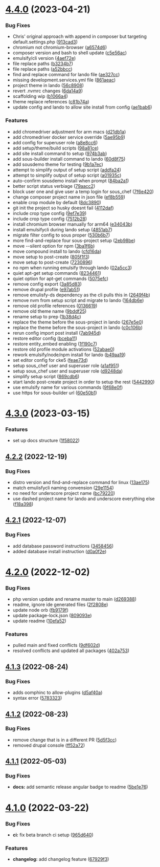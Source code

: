 # [4.4.0](https://github.com/fourkitchens/sous-drupal-project/compare/4.3.0...4.4.0) (2023-04-21)


### Bug Fixes

* Chris' original approach with append in composer but targeting default.settings.php ([913cad3](https://github.com/fourkitchens/sous-drupal-project/commit/913cad3e9250a26137d8b876e5320c0218e777f7))
* chromium not chromium-browser ([a6574d6](https://github.com/fourkitchens/sous-drupal-project/commit/a6574d63a63e5445289bcbe78c0e467442b5234c))
* composer version and bash to shell update ([c5e56ac](https://github.com/fourkitchens/sous-drupal-project/commit/c5e56ac895ed05aa4ce3b6a516ca1bc76579aa94))
* emulsify/cli version ([4aef72e](https://github.com/fourkitchens/sous-drupal-project/commit/4aef72e0077544aeb597dabf9038d33f07225d83))
* file replace paths ([b3234b7](https://github.com/fourkitchens/sous-drupal-project/commit/b3234b7a5760adf64c21ee5985a747f43cb77eaa))
* file replace paths ([a52bbcc](https://github.com/fourkitchens/sous-drupal-project/commit/a52bbcc715a43e61f70c5d2c5750992578fdd0c3))
* find and replace command for lando file ([ae327cc](https://github.com/fourkitchens/sous-drupal-project/commit/ae327ccc72f42ff124492f70183f28c28649851d))
* missing development.services.yml file ([861aeac](https://github.com/fourkitchens/sous-drupal-project/commit/861aeac4345ef45e929374d1ebd775197d1d529c))
* project theme in lando ([56c8908](https://github.com/fourkitchens/sous-drupal-project/commit/56c8908189e10ca49cce83a12dc5a736321a41d6))
* revert .nvmrc changes ([6da14a9](https://github.com/fourkitchens/sous-drupal-project/commit/6da14a917e0ade5e4a7796629e3f27fabed40992))
* scaffolding wip ([b1066a4](https://github.com/fourkitchens/sous-drupal-project/commit/b1066a4f4efbc31467bf24592effb9fd17d4c948))
* theme replace references ([c81b74a](https://github.com/fourkitchens/sous-drupal-project/commit/c81b74a64367f1a8873bef59694d4873f5f5ba9d))
* update config and lando to allow site install from config ([ae1bab6](https://github.com/fourkitchens/sous-drupal-project/commit/ae1bab65527ed1335b98466f01c0792779aa6d76))


### Features

* add chromedriver adjustment for arm macs ([d21db1a](https://github.com/fourkitchens/sous-drupal-project/commit/d21db1ac0353fb638f49af512d18fedc2276e411))
* add chromedriver docker service override ([5ae95b9](https://github.com/fourkitchens/sous-drupal-project/commit/5ae95b9856ab4adfc44ba74696eec1c4fb893f59))
* add config for superuser role ([a8e8cc6](https://github.com/fourkitchens/sous-drupal-project/commit/a8e8cc680fd8b589d7b61433d5b4c47fc82d8943))
* add setup/theme/build scripts ([98a81ce](https://github.com/fourkitchens/sous-drupal-project/commit/98a81ce43d14b9d3ac532fe92280be8e2a236709))
* add site install command to setup ([974b3ab](https://github.com/fourkitchens/sous-drupal-project/commit/974b3ab6ccf2e83557bfe4ea8c2714f469a94947))
* add sous-builder install command to lando ([60d8f75](https://github.com/fourkitchens/sous-drupal-project/commit/60d8f75513065ee70eb1f3688fa3913561243717))
* add sousdemo theme for testing ([9b1a7ec](https://github.com/fourkitchens/sous-drupal-project/commit/9b1a7ec97f2c7ea9893f8d3b4bd26ddb529bfa39))
* attempt to simplify output of setup script ([addfa24](https://github.com/fourkitchens/sous-drupal-project/commit/addfa24603dbab9ca8d52d3018b69b58dc1f5245))
* attempt to simplify output of setup script ([a01935c](https://github.com/fourkitchens/sous-drupal-project/commit/a01935c78126d2e9c0f54a3b7b510abd35a21b6f))
* auto-confirm sousdemo install when prompt ([84ba2a1](https://github.com/fourkitchens/sous-drupal-project/commit/84ba2a1ac6e1bffcb38a6fcd2002f29c67b4d2f6))
* better script status verbiage ([79aacc2](https://github.com/fourkitchens/sous-drupal-project/commit/79aacc2d9883b4bd517e83b4e205c4868e875a9b))
* block user one and give user a temp login for sous_chef ([7f6e420](https://github.com/fourkitchens/sous-drupal-project/commit/7f6e420d8a4573a9145529b91db5a7c095ab4ebf))
* change composer project name in json file ([ef8b559](https://github.com/fourkitchens/sous-drupal-project/commit/ef8b559ac6b8279964b4f06596b91da9cbb7a3a4))
* enable crop module by default ([8dc3890](https://github.com/fourkitchens/sous-drupal-project/commit/8dc3890c91cb9bc7b05cab24cb8e10cdeed3d97d))
* git init the project so husky doesnt fail ([4112daf](https://github.com/fourkitchens/sous-drupal-project/commit/4112daf4442658e67b88ee739e56b982c01417ed))
* include crop type config ([9ef7e39](https://github.com/fourkitchens/sous-drupal-project/commit/9ef7e390f307828c6c656d1c66d3de67c923a8a3))
* include crop type config ([7512b28](https://github.com/fourkitchens/sous-drupal-project/commit/7512b289cd6bbcd8307db6266a1af84f92ce4dde))
* install chromium browser manually for arm64 ([e34043b](https://github.com/fourkitchens/sous-drupal-project/commit/e34043bde66add0ecafc4656d36552ead50a2ceb))
* install emulsifycli during lando setup ([4851ab7](https://github.com/fourkitchens/sous-drupal-project/commit/4851ab75c72bc9e1cb6b7c26641cb6e15b877c65))
* migrate filter config to sous proper ([530b6b7](https://github.com/fourkitchens/sous-drupal-project/commit/530b6b76f1dc0b5bf7f48b281f61dda6e310e83e))
* more find-and-replace four sous-project setup ([2eb98be](https://github.com/fourkitchens/sous-drupal-project/commit/2eb98be4f1a94ae9e34d1258356889d234b09b96))
* move --silent option for npm ([3ba1f6b](https://github.com/fourkitchens/sous-drupal-project/commit/3ba1f6b1e84bfa06d2945d673f44d744b7178245))
* move compound install to lando ([cfd16da](https://github.com/fourkitchens/sous-drupal-project/commit/cfd16da5d06b92e768c019d719fba275846895f0))
* move setup to post-create ([805f1f3](https://github.com/fourkitchens/sous-drupal-project/commit/805f1f3b0e7c7847c852a73a5d22e3aa9f88ed52))
* move setup to post-create ([7230896](https://github.com/fourkitchens/sous-drupal-project/commit/7230896b9909601e54d63cbd825e3f7db4a72264))
* no npm when running emulsify through lando ([02a5cc3](https://github.com/fourkitchens/sous-drupal-project/commit/02a5cc37f2d073467756ff2a712d567f7be3c173))
* quiet apt-get setup commands ([8234461](https://github.com/fourkitchens/sous-drupal-project/commit/8234461c12847247b41b5584e4baa0994b616979))
* quiet option for apt-get commands ([5075efc](https://github.com/fourkitchens/sous-drupal-project/commit/5075efce90d7d67339859ff9fb7a5b4d9a3df5f0))
* remove config export ([3a85d83](https://github.com/fourkitchens/sous-drupal-project/commit/3a85d83b53e44d562aa1ade88784c4bc56429f10))
* remove drupal profile ([e97ab51](https://github.com/fourkitchens/sous-drupal-project/commit/e97ab519ecf6b06e62f85dcf1f72699741ded3e9))
* remove emulisfy-ds dependency as the cli pulls this in ([2649f4b](https://github.com/fourkitchens/sous-drupal-project/commit/2649f4b8a19fa81877c86a89979de3f900306c52))
* remove nvm from setup script and migrate to lando ([164db6e](https://github.com/fourkitchens/sous-drupal-project/commit/164db6eea60cb54f4194f235c8679e150001690c))
* remove old profile references ([0136619](https://github.com/fourkitchens/sous-drupal-project/commit/013661949dce93e0c9bfad4b0c4190ecd83442e6))
* remove old theme name ([9bddf25](https://github.com/fourkitchens/sous-drupal-project/commit/9bddf25fe19cc06f4d6b810c503e5548648af0ae))
* rename setup to prep ([1b38d4c](https://github.com/fourkitchens/sous-drupal-project/commit/1b38d4cf6c3d6cba4fe63f03359b37c11cd3f0d3))
* replace the theme before the sous-project in lando ([267e5e0](https://github.com/fourkitchens/sous-drupal-project/commit/267e5e0bd9a6f490b429e89a9d753db8dbab5cc5))
* replace the theme before the sous-project in lando ([c0c106b](https://github.com/fourkitchens/sous-drupal-project/commit/c0c106b755b1d85a9c4a84f7902a1f72f8525a39))
* rerun config import post install ([7ab945d](https://github.com/fourkitchens/sous-drupal-project/commit/7ab945d16e8b879d0f523198105ccc470f06bd36))
* restore editor config ([bceba11](https://github.com/fourkitchens/sous-drupal-project/commit/bceba114c819220b272e8abaa3da664b24fa58b5))
* restore entity_embed enabling ([1f190c7](https://github.com/fourkitchens/sous-drupal-project/commit/1f190c71fa221d3458121316473b539b2b0a51ff))
* restore old profile module activations ([52abae0](https://github.com/fourkitchens/sous-drupal-project/commit/52abae00eb704d24a3628dbbb8d7c149909aafbb))
* rework emulsify/node/npm install for lando ([b49aa19](https://github.com/fourkitchens/sous-drupal-project/commit/b49aa19653640c0ad3ae8fdebc171bca158e84ef))
* set editor config for cke5 ([feae73d](https://github.com/fourkitchens/sous-drupal-project/commit/feae73df73b978d1893d96a0aa4f284256679dfb))
* setup sous_chef user and superuser role ([a1af951](https://github.com/fourkitchens/sous-drupal-project/commit/a1af9519b565b6ca5f45ff284446010e4f64b213))
* setup sous_chef user and superuser role ([d9248da](https://github.com/fourkitchens/sous-drupal-project/commit/d9248da65f4c00dad08d9cb193fe03a2037b5409))
* simplify setup script ([869cdb6](https://github.com/fourkitchens/sous-drupal-project/commit/869cdb6d862596bd40cbe86f86d80a6ae221eec1))
* start lando post-create project in order to setup the rest ([5442990](https://github.com/fourkitchens/sous-drupal-project/commit/5442990c99534fcc03e53969574322aade584c20))
* use emulsify name for various commands ([9f68e0f](https://github.com/fourkitchens/sous-drupal-project/commit/9f68e0fee8cc2d85a536ebffcebc94ecd34c8a19))
* use https for sous-builder url ([60e50b1](https://github.com/fourkitchens/sous-drupal-project/commit/60e50b1bc524b12a1e0d42f30e52b23d8c288a0f))

# [4.3.0](https://github.com/fourkitchens/sous-drupal-project/compare/4.2.2...4.3.0) (2023-03-15)


### Features

* set up docs structure ([1f58022](https://github.com/fourkitchens/sous-drupal-project/commit/1f5802200cfeb80f20995aa26f98328388e91b15))

## [4.2.2](https://github.com/fourkitchens/sous-drupal-project/compare/4.2.1...4.2.2) (2022-12-19)


### Bug Fixes

* distro version and find-and-replace command for linux ([13ae175](https://github.com/fourkitchens/sous-drupal-project/commit/13ae175ab4b6dbd277b4e77775be65faeeae5fdd))
* match emulisfycli naming convension ([29e1154](https://github.com/fourkitchens/sous-drupal-project/commit/29e11541b6feca27ddbbb786fc813b558ee76150))
* no need for underscore project name ([bc79220](https://github.com/fourkitchens/sous-drupal-project/commit/bc79220e372b4142dec7bfe7c8a23c98f2d23883))
* use dashed project name for lando and underscore everything else ([f18a398](https://github.com/fourkitchens/sous-drupal-project/commit/f18a398bb8be886bba99408b3452731832bd4e2a))

## [4.2.1](https://github.com/fourkitchens/sous-drupal-project/compare/4.2.0...4.2.1) (2022-12-07)


### Bug Fixes

* add database password instructions ([3458456](https://github.com/fourkitchens/sous-drupal-project/commit/3458456a53675b25d27c0e7d862ad2154bece51b))
* added database install instruction ([d0a0f2e](https://github.com/fourkitchens/sous-drupal-project/commit/d0a0f2e913914d8f0d2239c4f3981714ef0b1e6c))

# [4.2.0](https://github.com/fourkitchens/sous-drupal-project/compare/4.1.3...4.2.0) (2022-12-02)


### Bug Fixes

* php version update and rename master to main ([d269388](https://github.com/fourkitchens/sous-drupal-project/commit/d269388b0f8f3c76308a8ac9dbae3e61aae30ba2))
* readme, ignore ide generated files ([2f2808e](https://github.com/fourkitchens/sous-drupal-project/commit/2f2808efcdf6c00b9008108c55193978f7db8d99))
* update node orb ([fb9179f](https://github.com/fourkitchens/sous-drupal-project/commit/fb9179fdadf447faa8eb8993b82d11f5032ccd37))
* update package-lock.json ([809093e](https://github.com/fourkitchens/sous-drupal-project/commit/809093e06dfdfadf9d03dc0f79a0979811f8d8a5))
* update readme ([10efa52](https://github.com/fourkitchens/sous-drupal-project/commit/10efa52a2cbd89597b1fdb4ceed57e9bed29d8a6))


### Features

* pulled main and fixed conflicts ([9df602d](https://github.com/fourkitchens/sous-drupal-project/commit/9df602dcd40b9450aca11f462476af5b9944f6f1))
* resolved conflicts and updated all packages ([402a753](https://github.com/fourkitchens/sous-drupal-project/commit/402a753f322e6bd456d5d67aa2521cae24aa9e69))

## [4.1.3](https://github.com/fourkitchens/sous-drupal-project/compare/4.1.2...4.1.3) (2022-08-24)


### Bug Fixes

* adds oomphinc to allow-plugins ([d5af40a](https://github.com/fourkitchens/sous-drupal-project/commit/d5af40a072a541412bf68f6ae99cf48333b7c707))
* syntax error ([5783323](https://github.com/fourkitchens/sous-drupal-project/commit/5783323738ed8eb30433f5431b23f3e98a955508))

## [4.1.2](https://github.com/fourkitchens/sous-drupal-project/compare/4.1.1...4.1.2) (2022-08-23)


### Bug Fixes

* remove change that is in a different PR ([5d5f3cc](https://github.com/fourkitchens/sous-drupal-project/commit/5d5f3ccc57e05308fa11d5f15935975b67caa83f))
* removed drupal console ([ff52a72](https://github.com/fourkitchens/sous-drupal-project/commit/ff52a725b49ca193fe714f537ad541c5ae19ad87))

## [4.1.1](https://github.com/fourkitchens/sous-drupal-project/compare/4.1.0...4.1.1) (2022-05-03)


### Bug Fixes

* **docs:** add semantic release angular badge to readme ([5be1e76](https://github.com/fourkitchens/sous-drupal-project/commit/5be1e762d8adabb9dad9b5d013afb1b2665508ab))

# [4.1.0](https://github.com/fourkitchens/sous-drupal-project/compare/4.0.1...4.1.0) (2022-03-22)


### Bug Fixes

* **ci:** fix beta branch ci setup ([965d640](https://github.com/fourkitchens/sous-drupal-project/commit/965d640ecd0bb170a038d620b83f81b8a098c6f7))


### Features

* **changelog:** add changelog feature ([67929f3](https://github.com/fourkitchens/sous-drupal-project/commit/67929f363942de56cd5b1a8b36d40dc09fbb823f))
